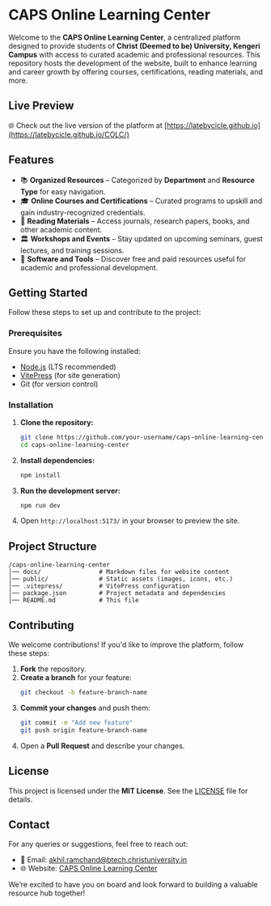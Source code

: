 # CAPS Online Learning Center

Welcome to the **CAPS Online Learning Center**, a centralized platform designed to provide students of **Christ (Deemed to be) University, Kengeri Campus** with access to curated academic and professional resources. This repository hosts the development of the website, built to enhance learning and career growth by offering courses, certifications, reading materials, and more.

## Live Preview
🌐 Check out the live version of the platform at [https://latebycicle.github.io](https://latebycicle.github.io/COLC/)

## Features
- 📚 **Organized Resources** – Categorized by **Department** and **Resource Type** for easy navigation.
- 🎓 **Online Courses and Certifications** – Curated programs to upskill and gain industry-recognized credentials.
- 📖 **Reading Materials** – Access journals, research papers, books, and other academic content.
- 🏛 **Workshops and Events** – Stay updated on upcoming seminars, guest lectures, and training sessions.
- 🔧 **Software and Tools** – Discover free and paid resources useful for academic and professional development.

## Getting Started
Follow these steps to set up and contribute to the project:

### Prerequisites
Ensure you have the following installed:
- [Node.js](https://nodejs.org/) (LTS recommended)
- [VitePress](https://vitepress.dev/) (for site generation)
- Git (for version control)

### Installation
1. **Clone the repository:**
   ```sh
   git clone https://github.com/your-username/caps-online-learning-center.git
   cd caps-online-learning-center
   ```
2. **Install dependencies:**
   ```sh
   npm install
   ```
3. **Run the development server:**
   ```sh
   npm run dev
   ```
4. Open `http://localhost:5173/` in your browser to preview the site.

## Project Structure
```
/caps-online-learning-center
│── docs/                # Markdown files for website content
│── public/              # Static assets (images, icons, etc.)
│── .vitepress/          # VitePress configuration
│── package.json         # Project metadata and dependencies
│── README.md            # This file
```

## Contributing
We welcome contributions! If you'd like to improve the platform, follow these steps:
1. **Fork** the repository.
2. **Create a branch** for your feature:
   ```sh
   git checkout -b feature-branch-name
   ```
3. **Commit your changes** and push them:
   ```sh
   git commit -m "Add new feature"
   git push origin feature-branch-name
   ```
4. Open a **Pull Request** and describe your changes.

## License
This project is licensed under the **MIT License**. See the [LICENSE](LICENSE) file for details.

## Contact
For any queries or suggestions, feel free to reach out:
- 📧 Email: [akhil.ramchand@btech.christuniversity.in](https://mail.google.com/mail/?view=cm&fs=1&to=akhil.ramchand@btech.christuniversity.in)
- 🌐 Website: [CAPS Online Learning Center](https://latebycicle.github.io/COLC/)

We’re excited to have you on board and look forward to building a valuable resource hub together!

